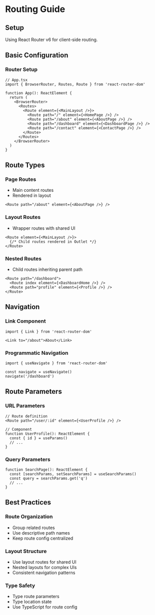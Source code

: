 # Routing Guide

## Setup
Using React Router v6 for client-side routing.

## Basic Configuration

### Router Setup
```tsx
// App.tsx
import { BrowserRouter, Routes, Route } from 'react-router-dom'

function App(): ReactElement {
  return (
    <BrowserRouter>
      <Routes>
        <Route element={<MainLayout />}>
          <Route path="/" element={<HomePage />} />
          <Route path="/about" element={<AboutPage />} />
          <Route path="/dashboard" element={<DashboardPage />} />
          <Route path="/contact" element={<ContactPage />} />
        </Route>
      </Routes>
    </BrowserRouter>
  )
}
```

## Route Types

### Page Routes
- Main content routes
- Rendered in layout
```tsx
<Route path="/about" element={<AboutPage />} />
```

### Layout Routes
- Wrapper routes with shared UI
```tsx
<Route element={<MainLayout />}>
  {/* Child routes rendered in Outlet */}
</Route>
```

### Nested Routes
- Child routes inheriting parent path
```tsx
<Route path="/dashboard">
  <Route index element={<DashboardHome />} />
  <Route path="profile" element={<Profile />} />
</Route>
```

## Navigation

### Link Component
```tsx
import { Link } from 'react-router-dom'

<Link to="/about">About</Link>
```

### Programmatic Navigation
```tsx
import { useNavigate } from 'react-router-dom'

const navigate = useNavigate()
navigate('/dashboard')
```

## Route Parameters

### URL Parameters
```tsx
// Route definition
<Route path="/user/:id" element={<UserProfile />} />

// Component
function UserProfile(): ReactElement {
  const { id } = useParams()
  // ...
}
```

### Query Parameters
```tsx
function SearchPage(): ReactElement {
  const [searchParams, setSearchParams] = useSearchParams()
  const query = searchParams.get('q')
  // ...
}
```

## Best Practices

### Route Organization
- Group related routes
- Use descriptive path names
- Keep route config centralized

### Layout Structure
- Use layout routes for shared UI
- Nested layouts for complex UIs
- Consistent navigation patterns

### Type Safety
- Type route parameters
- Type location state
- Use TypeScript for route config
